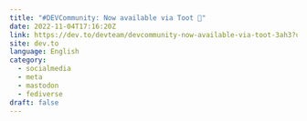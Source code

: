 ```yaml
---
title: "#DEVCommunity: Now available via Toot 🦣"
date: 2022-11-04T17:16:20Z
link: https://dev.to/devteam/devcommunity-now-available-via-toot-3ah3?utm_medium=RSS&utm_source=news.12bit.vn
site: dev.to
language: English
category:
  - socialmedia
  - meta
  - mastodon
  - fediverse
draft: false
---
```

